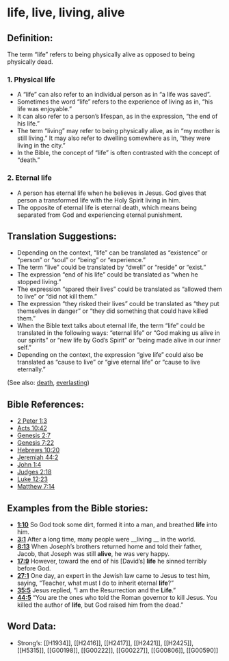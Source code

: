 # life, live, living, alive

## Definition:

The term “life” refers to being physically alive as opposed to being physically dead.

### 1. Physical life

* A “life” can also refer to an individual person as in “a life was saved”.
* Sometimes the word “life” refers to the experience of living as in, “his life was enjoyable.”
* It can also refer to a person’s lifespan, as in the expression, “the end of his life.”
* The term “living” may refer to being physically alive, as in “my mother is still living.” It may also refer to dwelling somewhere as in, “they were living in the city.”
* In the Bible, the concept of “life” is often contrasted with the concept of “death.”

### 2. Eternal life

* A person has eternal life when he believes in Jesus. God gives that person a transformed life with the Holy Spirit living in him.
* The opposite of eternal life is eternal death, which means being separated from God and experiencing eternal punishment.

## Translation Suggestions:

* Depending on the context, “life” can be translated as “existence” or “person” or “soul” or “being” or “experience.”
* The term “live” could be translated by “dwell” or “reside” or “exist.”
* The expression “end of his life” could be translated as “when he stopped living.”
* The expression “spared their lives” could be translated as “allowed them to live” or “did not kill them.”
* The expression “they risked their lives” could be translated as “they put themselves in danger” or “they did something that could have killed them.”
* When the Bible text talks about eternal life, the term “life” could be translated in the following ways: “eternal life” or “God making us alive in our spirits” or “new life by God’s Spirit” or “being made alive in our inner self.”
* Depending on the context, the expression “give life” could also be translated as “cause to live” or “give eternal life” or “cause to live eternally.”

(See also: [death](../other/death.md), [everlasting](../kt/eternity.md))

## Bible References:

* [2 Peter 1:3](rc://en/tn/help/2pe/01/03)
* [Acts 10:42](rc://en/tn/help/act/10/42)
* [Genesis 2:7](rc://en/tn/help/gen/02/07)
* [Genesis 7:22](rc://en/tn/help/gen/07/22)
* [Hebrews 10:20](rc://en/tn/help/heb/10/20)
* [Jeremiah 44:2](rc://en/tn/help/jer/44/02)
* [John 1:4](rc://en/tn/help/jhn/01/04)
* [Judges 2:18](rc://en/tn/help/jdg/02/18)
* [Luke 12:23](rc://en/tn/help/luk/12/23)
* [Matthew 7:14](rc://en/tn/help/mat/07/14)

## Examples from the Bible stories:

* __[1:10](rc://en/tn/help/obs/01/10)__ So God took some dirt, formed it into a man, and breathed __life__ into him.
* __[3:1](rc://en/tn/help/obs/03/01)__ After a long time, many people were __living __ in the world.
* __[8:13](rc://en/tn/help/obs/08/13)__ When Joseph’s brothers returned home and told their father, Jacob, that Joseph was still __alive__, he was very happy.
* __[17:9](rc://en/tn/help/obs/17/09)__ However, toward the end of his [David’s] __life__ he sinned terribly before God.
* __[27:1](rc://en/tn/help/obs/27/01)__ One day, an expert in the Jewish law came to Jesus to test him, saying, “Teacher, what must I do to inherit eternal __life__?”
* __[35:5](rc://en/tn/help/obs/35/05)__ Jesus replied, “I am the Resurrection and the __Life__.”
* __[44:5](rc://en/tn/help/obs/44/05)__ “You are the ones who told the Roman governor to kill Jesus. You killed the author of __life__, but God raised him from the dead.”

## Word Data:

* Strong’s: [[H1934]], [[H2416]], [[H2417]], [[H2421]], [[H2425]], [[H5315]], [[G00198]], [[G00222]], [[G00227]], [[G00806]], [[G00590]]
